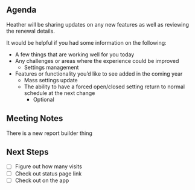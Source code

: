 ## Agenda

Heather will be sharing updates on any new features as well as reviewing the renewal details.

It would be helpful if you had some information on the following: 
- A few things that are working well for you today
- Any challenges or areas where the experience could be improved
	- Settings management
- Features or functionality you’d like to see added in the coming year
	- Mass settings update
	- The ability to have a forced open/closed setting return to normal schedule at the next change
		- Optional


## Meeting Notes

There is a new report builder thing
## Next Steps
- [ ] Figure out how many visits
- [ ] Check out status page link
- [ ] Check out on the app